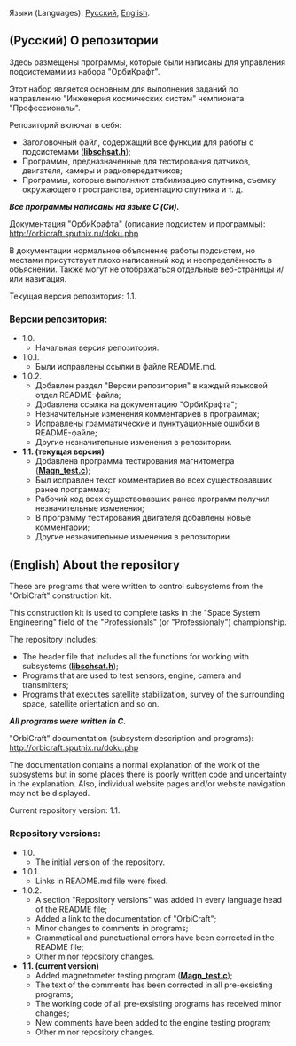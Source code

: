 Языки (Languages): [Русский](#russian), [English](#english).

## <a id="russian">(Русский) О репозитории</a>

Здесь размещены программы, которые были написаны для управления подсистемами из набора "ОрбиКрафт".

Этот набор является основным для выполнения заданий по направлению "Инженерия космических систем" чемпионата "Профессионалы".

Репозиторий включат в себя:

- Заголовочный файл, содержащий все функции для работы с подсистемами (**[libschsat.h](https://github.com/IvanKornienko31/OrbiCraft_programs/blob/main/libschsat.h)**);
- Программы, предназначенные для тестирования датчиков, двигателя, камеры и радиопередатчиков;
- Программы, которые выполняют стабилизацию спутника, съемку окружающего пространства, ориентацию спутника и т. д.

___Все программы написаны на языке C (Си).___

Документация "ОрбиКрафта" (описание подсистем и программы): <http://orbicraft.sputnix.ru/doku.php>

В документации нормальное объяснение работы подсистем, но местами присутствует плохо написанный код и неопределённость в объяснении. Также могут не отображаться отдельные веб-страницы и/или навигация.

Текущая версия репозитория: 1.1.

### Версии репозитория:

- 1.0.
    - Начальная версия репозитория.
- 1.0.1.
    - Были исправлены ссылки в файле README.md.
- 1.0.2.
    - Добавлен раздел "Версии репозитория" в каждый языковой отдел README-файла;
    - Добавлена ссылка на документацию "ОрбиКрафта";
    - Незначительные изменения комментариев в программах;
    - Исправлены грамматические и пунктуационные ошибки в README-файле;
    - Другие незначительные изменения в репозитории.
- **1.1. (текущая версия)**
    - Добавлена программа тестирования магнитометра (**[Magn_test.c](https://github.com/IvanKornienko31/OrbiCraft_programs/blob/main/Sensor%20tests/Magn_test.c)**);
    - Был исправлен текст комментариев во всех существовавших ранее программах;
    - Рабочий код всех существовавших ранее программ получил незначительные изменения;
    - В программу тестирования двигателя добавлены новые комментарии;
    - Другие незначительные изменения в репозитории.

## <a id="english">(English) About the repository</a>

These are programs that were written to control subsystems from the "OrbiCraft" construction kit.

This construction kit is used to complete tasks in the "Space System Engineering" field of the "Professionals" (or "Professionaly") championship.

The repository includes:

- The header file that includes all the functions for working with subsystems (**[libschsat.h](https://github.com/IvanKornienko31/OrbiCraft_programs/blob/main/libschsat.h)**);
- Programs that are used to test sensors, engine, camera and transmitters;
- Programs that executes satellite stabilization, survey of the surrounding space, satellite orientation and so on.

___All programs were written in C.___

"OrbiCraft" documentation (subsystem description and programs): <http://orbicraft.sputnix.ru/doku.php>

The documentation contains a normal explanation of the work of the subsystems but in some places there is poorly written code and uncertainty in the explanation. Also, individual website pages and/or website navigation may not be displayed.

Current repository version: 1.1.

### Repository versions:

- 1.0.
    - The initial version of the repository.
- 1.0.1.
    - Links in README.md file were fixed.
- 1.0.2.
    - A section "Repository versions" was added in every language head of the README file;
    - Added a link to the documentation of "OrbiCraft";
    - Minor changes to comments in programs;
    - Grammatical and punctuational errors have been corrected in the README file;
    - Other minor repository changes.
- **1.1. (current version)**
    - Added magnetometer testing program (**[Magn_test.c](https://github.com/IvanKornienko31/OrbiCraft_programs/blob/main/Sensor%20tests/Magn_test.c)**);
    - The text of the comments has been corrected in all pre-exsisting programs;
    - The working code of all pre-exsisting programs has received minor changes;
    - New comments have been added to the engine testing program;
    - Other minor repository changes.
